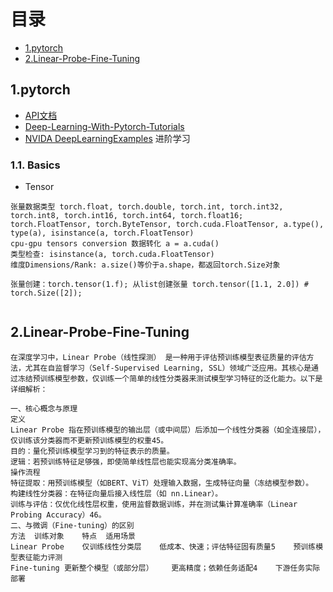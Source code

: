 # 目录
- [1.pytorch](##1.pytorch)
- [2.Linear-Probe-Fine-Tuning](##2.Linear-Probe-Fine-Tuning)

## 1.pytorch
- [API文档](https://docs.pytorch.org/docs/stable/index.html)
- [Deep-Learning-With-Pytorch-Tutorials](https://github.com/dragen1860/Deep-Learning-with-PyTorch-Tutorials.git)
- [NVIDA DeepLearningExamples](https://github.com/NVIDIA/DeepLearningExamples/tree/master) 进阶学习

### 1.1. Basics
- Tensor
```
张量数据类型 torch.float, torch.double, torch.int, torch.int32, torch.int8, torch.int16, torch.int64, torch.float16;    torch.FloatTensor, torch.ByteTensor, torch.cuda.FloatTensor, a.type(), type(a), isinstance(a, torch.FloatTensor)
cpu-gpu tensors conversion 数据转化 a = a.cuda()
类型检查: isinstance(a, torch.cuda.FloatTensor)
维度Dimensions/Rank: a.size()等价于a.shape，都返回torch.Size对象

张量创建：torch.tensor(1.f); 从list创建张量 torch.tensor([1.1, 2.0]) # torch.Size([2]); 


```



## 2.Linear-Probe-Fine-Tuning
```
在深度学习中，Linear Probe（线性探测） 是一种用于评估预训练模型表征质量的评估方法，尤其在自监督学习（Self-Supervised Learning, SSL）领域广泛应用。其核心是通过冻结预训练模型参数，仅训练一个简单的线性分类器来测试模型学习特征的泛化能力。以下是详细解析：

一、核心概念与原理
定义
Linear Probe 指在预训练模型的输出层（或中间层）后添加一个线性分类器（如全连接层），仅训练该分类器而不更新预训练模型的权重45。
目的：量化预训练模型学习到的特征表示的质量。
逻辑：若预训练特征足够强，即使简单线性层也能实现高分类准确率。
操作流程
特征提取：用预训练模型（如BERT、ViT）处理输入数据，生成特征向量（冻结模型参数）。
构建线性分类器：在特征向量后接入线性层（如 nn.Linear）。
训练与评估：仅优化线性层权重，使用监督数据训练，并在测试集计算准确率（Linear Probing Accuracy）46。
二、与微调（Fine-tuning）的区别
方法	训练对象	特点	适用场景
Linear Probe	仅训练线性分类层	低成本、快速；评估特征固有质量5	预训练模型表征能力评测
Fine-tuning	更新整个模型（或部分层）	更高精度；依赖任务适配4	下游任务实际部署
```
